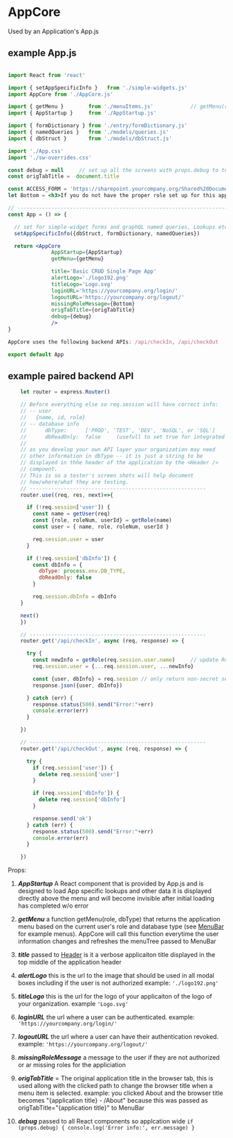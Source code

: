 # AppCore

Used by an Application's App.js

## example App.js

```jsx

import React from 'react'

import { setAppSpecificInfo }   from './simple-widgets.js'
import AppCore from './AppCore.js'

import { getMenu }        from './menuItems.js'            // getMenu(role, dbType) called from AppCore
import { AppStartup }     from './AppStartup.js'

import { formDictionary } from './entry/formDictionary.js'
import { namedQueries }   from './models/queries.js'
import { dbStruct }       from './models/dbStruct.js'

import './App.css'
import './sw-overrides.css'

const debug = null     // set up all the screens with props.debug to turn on extra level of debugging
const origTabTitle =  document.title

const ACCESS_FORM = 'https://sharepoint.yourcompany.org/Shared%20Documents/Forms/Shared%20Documents%2FYourOrg%20Administrative%20Application%20Access%20Request'
let Bottom = <h3>If you do not have the proper role set up for this applicaiton. Please submit a <a href={ACCESS_FORM}>User Account Request Form</a></h3>;

// ----------------------------------------------------------------------------------------------
const App = () => {

  // set for simple-widget forms and graphQL named queries, Lookups etc
  setAppSpecificInfo({dbStruct, formDictionary, namedQueries})

  return <AppCore
              AppStartup={AppStartup}
              getMenu={getMenu}

              title='Basic CRUD Single Page App'
              alertLogo='./logo192.png'
              titleLogo='Logo.svg'
              loginURL='https://yourcompany.org/login/'
              logoutURL='https://yourcompany.org/logout/'
              missingRoleMessage={Bottom}
              origTabTitle={origTabTitle}
              debug={debug}
              />
}

AppCore uses the following backend APIs: /api/checkIn, /api/checkOut

export default App
```

## example paired backend API

```js
    let router = express.Router()

    // Before everything else so req.session will have correct info:
    // -- user
    //   {name, id, role}
    // -- database info
    //      dbType:      ['PROD', 'TEST', 'DEV', 'NoSQL', or 'SQL']
    //      dbReadOnly:  false     (usefull to set true for integrated testing)
    //
    // as you develop your own API layer your organization may need
    // other information in dbType -- it is just a string to be
    // displayed in thhe header of the application by the <Header />
    // compoent.
    // This is so a tester's screen shots will help document
    // how/where/what they are testing.
    // ---------------------------------------------------------
    router.use((req, res, next)=>{

      if (!req.session['user']) {
        const name = getUser(req)
        const {role, roleNum, userId} = getRole(name)
        const user = { name, role, roleNum, userId }

        req.session.user = user
      }

      if (!req.session['dbInfo']) {
        const dbInfo = {
          dbType: process.env.DB_TYPE,
          dbReadOnly: false
        }

        req.session.dbInfo = dbInfo
    }

    next()
    })

    // ---------------------------------------------------------
    router.get('/api/checkIn', async (req, response) => {

      try {
        const newInfo = getRole(req.session.user.name)     // update Role
        req.session.user = {...req.session.user, ...newInfo}

        const {user, dbInfo} = req.session // only return non-secret session stuff
        response.json({user, dbInfo})

      } catch (err) {
        response.status(500).send("Error:"+err)
        console.error(err)
      }

    })

    // ---------------------------------------------------------
    router.get('/api/checkOut', async (req, response) => {

      try {
        if (req.session['user']) {
          delete req.session['user']
        }

        if (req.session['dbInfo']) {
          delete req.session['dbInfo']
        }

        response.send('ok')
      } catch (err) {
        response.status(500).send("Error:"+err)
        console.error(err)
      }

    })


```

Props:

1. ***AppStartup*** A React component that is provided by App.js and is designed to load App specific lookups and other data
   it is displayed directly above the menu and will become invisible after initial loading has completed w/o error

2. ***getMenu*** a function getMenu(role, dbType) that returns the application menu based on the current user's role and database type
   (see [MenuBar](MenuBar.md) for example menus). AppCore will call this function everytime the user information changes and refreshes
   the menuTree passed to MenuBar
3. ***title*** passed to [Header](Header.md) is it a verbose applicaiton title displayed in the top middle of the application header
4. ***alertLogo*** this is the url to the image that should be used in all modal boxes including if the user is not authorized example: `'./logo192.png'`
5. ***titleLogo*** this is the url for the logo of your applicaiton of the logo of your organization. example `'Logo.svg'`
6. ***loginURL***  the url where a user can be authenticated. example: `'https://yourcompany.org/login/'`
7. ***logoutURL***  the url where a user can have their authentication revoked. example: `'https://yourcompany.org/logout/'`
8. ***missingRoleMessage***  a message to the user if they are not authorized or ar missing roles for the appliciation
9. ***origTabTitle*** = The original application title in the browser tab, this is used allong with the clicked path to change the browser title when a menu item is selected. example: you clicked About and the browser title becomes "{application title} - /About"
   because this was passed as origTabTitle="{application title}" to MenuBar
10. ***debug*** passed to all React components so applcation wide `if (props.debug) { console.log('Error info:', err.message) }`
